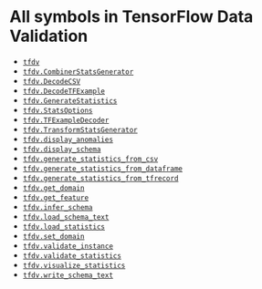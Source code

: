 # All symbols in TensorFlow Data Validation

*  <a href="./tfdv.md"><code>tfdv</code></a>
*  <a href="./tfdv/CombinerStatsGenerator.md"><code>tfdv.CombinerStatsGenerator</code></a>
*  <a href="./tfdv/DecodeCSV.md"><code>tfdv.DecodeCSV</code></a>
*  <a href="./tfdv/DecodeTFExample.md"><code>tfdv.DecodeTFExample</code></a>
*  <a href="./tfdv/GenerateStatistics.md"><code>tfdv.GenerateStatistics</code></a>
*  <a href="./tfdv/StatsOptions.md"><code>tfdv.StatsOptions</code></a>
*  <a href="./tfdv/TFExampleDecoder.md"><code>tfdv.TFExampleDecoder</code></a>
*  <a href="./tfdv/TransformStatsGenerator.md"><code>tfdv.TransformStatsGenerator</code></a>
*  <a href="./tfdv/display_anomalies.md"><code>tfdv.display_anomalies</code></a>
*  <a href="./tfdv/display_schema.md"><code>tfdv.display_schema</code></a>
*  <a href="./tfdv/generate_statistics_from_csv.md"><code>tfdv.generate_statistics_from_csv</code></a>
*  <a href="./tfdv/generate_statistics_from_dataframe.md"><code>tfdv.generate_statistics_from_dataframe</code></a>
*  <a href="./tfdv/generate_statistics_from_tfrecord.md"><code>tfdv.generate_statistics_from_tfrecord</code></a>
*  <a href="./tfdv/get_domain.md"><code>tfdv.get_domain</code></a>
*  <a href="./tfdv/get_feature.md"><code>tfdv.get_feature</code></a>
*  <a href="./tfdv/infer_schema.md"><code>tfdv.infer_schema</code></a>
*  <a href="./tfdv/load_schema_text.md"><code>tfdv.load_schema_text</code></a>
*  <a href="./tfdv/load_statistics.md"><code>tfdv.load_statistics</code></a>
*  <a href="./tfdv/set_domain.md"><code>tfdv.set_domain</code></a>
*  <a href="./tfdv/validate_instance.md"><code>tfdv.validate_instance</code></a>
*  <a href="./tfdv/validate_statistics.md"><code>tfdv.validate_statistics</code></a>
*  <a href="./tfdv/visualize_statistics.md"><code>tfdv.visualize_statistics</code></a>
*  <a href="./tfdv/write_schema_text.md"><code>tfdv.write_schema_text</code></a>